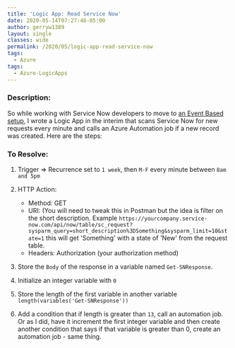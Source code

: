 ```yaml
---
title: 'Logic App: Read Service Now'
date: 2020-05-14T07:27:48-05:00
author: gerryw1389
layout: single
classes: wide
permalink: /2020/05/logic-app-read-service-now
tags:
  - Azure
tags:
  - Azure-LogicApps
---
```

<!--more-->

### Description:

So while working with Service Now developers to move to [an Event Based setup](https://automationadmin.com/2020/05/general-automation-goals-with-azure), I wrote a Logic App in the interim that scans Service Now for new requests every minute and calls an Azure Automation job if a new record was created. Here are the steps:

### To Resolve:

1. Trigger => Recurrence set to `1 week`, then `M-F` every minute between `8am and 5pm`

2. HTTP Action:
   - Method: GET
   - URI: (You will need to tweak this in Postman but the idea is filter on the short description. Example `https://yourcompany.service-now.com/api/now/table/sc_request?sysparm_query=short_description%3DSomething&sysparm_limit=10&state=1` this will get 'Something' with a state of 'New' from the request table.
   - Headers: Authorization (your authorization method)

3. Store the `Body` of the response in a variable named `Get-SNResponse`.

4. Initialize an integer variable with `0`

5. Store the length of the first variable in another variable `length(variables('Get-SNResponse'))`

6. Add a condition that if length is greater than `13`, call an automation job. Or as I did, have it increment the first integer variable and then create another condition that says if that variable is greater than 0, create an automation job - same thing.
